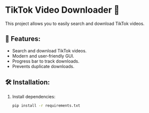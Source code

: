 # TikTok Video Downloader 🚀


This project allows you to easily search and download TikTok videos.

## 🔧 Features:
- Search and download TikTok videos.
- Modern and user-friendly GUI.
- Progress bar to track downloads.
- Prevents duplicate downloads.

## 🛠 Installation:
1. Install dependencies:  
   ```sh
   pip install -r requirements.txt

